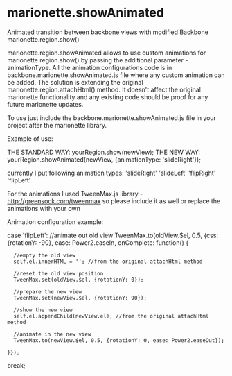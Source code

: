 # marionette.showAnimated
Animated transition between backbone views with modified Backbone marionette.region.show()

marionette.region.showAnimated allows to use custom animations for marionette.region.show() by passing the additional parameter - animationType.
All the animation configurations code is in backbone.marionette.showAnimated.js file where any custom animation can be added. The solution is extending the original marionette.region.attachHtml() method. It doesn't affect the original marionette functionality and any existing code should be proof for any future marionette updates.

To use just include the backbone.marionette.showAnimated.js file in your project after the marionette library.

Example of use:

THE STANDARD WAY: yourRegion.show(newView);
THE NEW WAY: yourRegion.showAnimated(newView, {animationType: 'slideRight'});

currently I put following animation types:
'slideRight'
'slideLeft'
'flipRight'
'flipLeft'

For the animations I used TweenMax.js library - http://greensock.com/tweenmax 
so please include it as well or replace the animations with your own

Animation configuration example:

  case 'flipLeft':
    //animate out old view
    TweenMax.to(oldView.$el, 0.5, {css: {rotationY: -90}, ease: Power2.easeIn, onComplete: function() {
      
      //empty the old view
      self.el.innerHTML = ''; //from the original attachHtml method
      
      //reset the old view position
      TweenMax.set(oldView.$el, {rotationY: 0});
      
      //prepare the new view
      TweenMax.set(newView.$el, {rotationY: 90});
      
      //show the new view
      self.el.appendChild(newView.el); //from the original attachHtml method
      
      //animate in the new view
      TweenMax.to(newView.$el, 0.5, {rotationY: 0, ease: Power2.easeOut});
      
    }});
  break;
    

